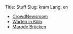 Title: Stuff
Slug: kram
Lang: en

- [CrowdNewsroom](https://crowdnewsroom.org)
- [Warten in Köln](http://www.warten-in-koeln.de)
- [Marode Brücken](http://bruecken.medienrevolte.de)
